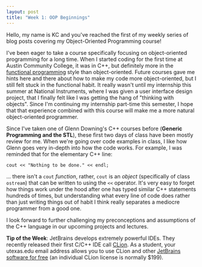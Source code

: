 ```yaml
---
layout: post
title: "Week 1: OOP Beginnings"
---
```


Hello, my name is KC and you've reached the first of my weekly series of blog posts covering my Object-Oriented Programming course!

I've been eager to take a course specifically focusing on object-oriented programming for a long time. When I started coding for the first time at Austin Community College, it was in C++, but definitely more in the [functional programming](https://en.wikipedia.org/wiki/Functional_programming) style than object-oriented. Future courses gave me hints here and there about how to make my code more object-oriented, but I still felt stuck in the functional habit. It really wasn't until my internship this summer at National Instruments, where I was given a user interface design project, that I finally felt like I was getting the hang of "thinking with objects". Since I'm continuing my internship part-time this semester, I hope that that experience combined with this course will make me a more natural object-oriented programmer.

Since I've taken one of Glenn Downing's C++ courses before (**Generic Programming and the STL**), these first two days of class have been mostly review for me. When we're going over code examples in class, I like how Glenn goes very in-depth into how the code works. For example, I was reminded that for the elementary C++ line:

`cout << "Nothing to be done." << endl;`

... there isn't a `cout` *function*, rather, `cout` is an *object* (specifically of class `ostream`) that can be written to using the `<<` operator. It's very easy to forget how things work under the hood after one has typed similar C++ statements hundreds of times, but understanding what every line of code does rather than just writing things out of habit I think really separates a mediocre programmer from a good one.

I look forward to further challenging my preconceptions and assumptions of the C++ language in our upcoming projects and lectures.

**Tip of the Week**: JetBrains develops extremely powerful IDEs. They recently released their first C/C++ IDE call [CLion](https://www.jetbrains.com/clion/). As a student, your utexas.edu email address allows you to use CLion and other [JetBrains software for free](https://www.jetbrains.com/student/) (an individual CLion license is normally $199).